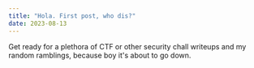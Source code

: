 ```yaml
---
title: "Hola. First post, who dis?"
date: 2023-08-13
---
```

Get ready for a plethora of CTF or other security chall writeups and my random ramblings, because boy it's about to go down.
